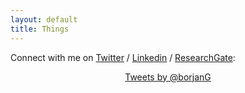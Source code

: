 ```yaml
---
layout: default
title: Things
---
```


Connect with me on <a href="https://twitter.com/g_borjan">Twitter</a> / <a href="https://www.linkedin.com/in/borjan-geshkovski-5b8904133/"> Linkedin</a> / <a href="https://www.researchgate.net/profile/Borjan-Geshkovski">ResearchGate</a>: 

<!-- <center>
<blockquote class="twitter-tweet"><p lang="en" dir="ltr">Tomorrow you&#39;re invited! <br>Our team member <a href="https://twitter.com/g_borjan?ref_src=twsrc%5Etfw">@g_borjan</a> from <a href="https://twitter.com/UAM_Madrid?ref_src=twsrc%5Etfw">@UAM_Madrid</a> will give a talk at AG Mathematics of Deep Learning <a href="https://twitter.com/UniFAU_CAA?ref_src=twsrc%5Etfw">@UniFAU_CAA</a> <a href="https://twitter.com/UniFAU?ref_src=twsrc%5Etfw">@UniFAU</a> about<br>&quot;The interplay of Deep Learning and Control Theory&quot;<br><br>👉14:15H Don&#39;t miss it out!<br><br>+info <a href="https://t.co/EFJopfWbz1">https://t.co/EFJopfWbz1</a> <a href="https://t.co/x6WRDuD3rf">pic.twitter.com/x6WRDuD3rf</a></p>&mdash; Deusto CCM (@deustoCCM) <a href="https://twitter.com/deustoCCM/status/1336357566335623168?ref_src=twsrc%5Etfw">December 8, 2020</a></blockquote> <script async src="https://platform.twitter.com/widgets.js" charset="utf-8"></script>

</center> -->

<center>
<a class="twitter-timeline" href="https://twitter.com/g_borjan" width="600"
        height="300"
        data-widget-id="537334369015562240">
        Tweets by @borjanG</a>
      <script>!function(d,s,id){var js,fjs=d.getElementsByTagName(s)[0],p=/^http:/.test(d.location)?'http':'https';if(!d.getElementById(id)){js=d.createElement(s);js.id=id;js.src=p+"://platform.twitter.com/widgets.js";fjs.parentNode.insertBefore(js,fjs);}}(document,"script","twitter-wjs");</script>
      <!--
          <span class="style14">&gt;&gt;</span><span class="style13 style14"><strong>Finally...</strong>  <span class="style22">I am updating this website!</span></span>    <p align="justify" class="testo"><span class="style14">&gt;&gt;</span><span class="style13 style14"><strong>New Matlab and C++ Toolbox! </strong><span class="style22"><span class="style24"><a href="http://cbcl.mit.edu/gurls/" target="_blank">GURLS: a Least Squares Toolbox for Supervised Learning</a></span></span></span><strong><br>    </strong><br>      <span class="style14">&gt;&gt;</span><span class="style13 style14"><strong>Old News:</strong>  <span class="style22">I am currently full time at MIT, so that's where you find me.</span></span><br>      <br>      <span class="style14">&gt;&gt;</span><span class="style13 style14"><strong>RegMet@BISS:</strong> <span class="style22">The one week grad course &quot;<a href="http://www.disi.unige.it/dottorato/corsi/RegMet2012/" target="_blank">Regularization Methods for High Dimensional Learning</a>&quot; usually held in Genova this year has been hosted at the</span><a href="http://www.cs.unibo.it/projects/biss2012/" target="_blank"> Bertinoro International Spring School. </a></span>    <p align="justify" class="testo"><span class="style14">&gt;&gt;</span><span class="style13 style14"><span class="style22">Check the webpage of:</span> <span class="style14"><a href="http://cbcl.mit.edu/IIT@MIT/IIT@MIT.html" target="_blank">the IIT-MIT Computational and Statistical Learning lab!</a></span></span><br>      <br>      <span class="style14">&gt;&gt;</span><span class="style13 style14"><span class="style22"><strong>BMSS 2012</strong>:</span><a href="http://cbcl.mit.edu/seminars-workshops/index.html" target="_blank">The Brains &amp; Machines Seminar Series 2011 is being organized by the IIT-MIT lab </a></span><br>      <br>      -->
        </a>
</center>